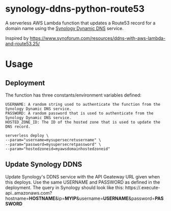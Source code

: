 # synology-ddns-python-route53

A serverless AWS Lambda function that updates a Route53 record for a domain name using the [Synology Dynamic DNS](https://www.synology.com/en-us/support/dynamic-dns/dynamic-dns-overview/) service.

Inspired by https://www.synoforum.com/resources/ddns-with-aws-lambda-and-route53.25/

# Usage

## Deployment

The function has three constants/environment variables defined:

```
USERNAME: A random string used to authenticate the function from the Synology Dynamic DNS service.
PASSWORD: A random password that is used to authenticate from the Synology Dynamic DNS service.
HOSTED_ZONE_ID: The ID of the hosted zone that is used to update the DNS record.
```

```
serverless deploy \
--param="username=mysupersecretusername" \
--param="password=mysupersecretpassword" \
--param="hostedzoneid=myawsdomainhostedzoneid"
```

## Update Synology DDNS

Update Synology's DDNS service with the API Geateway URL given when this deploys. Use the same USERNAME and PASSWORD as defined in the deployment.
The query in Synology should look like this:
https://<Your Unique Lambda ID>.execute-api.<Your Region>.amazonaws.com?hostname=__HOSTNAME__&ip=__MYIP__&username=__USERNAME__&password=__PASSWORD__


